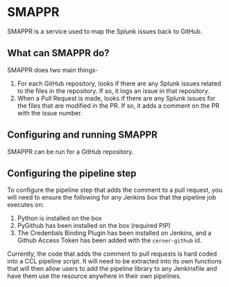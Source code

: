 # SMAPPR

SMAPPR is a service used to map the Splunk issues back to GitHub.

## What can SMAPPR do?

SMAPPR does two main things-
1. For each GitHub repository, looks if there are any Splunk issues related to the files in the repository. If so, it logs an issue in that repository.
2. When a Pull Request is made, looks if there are any Splunk issues for the files that are modified in the PR. If so, it adds a comment on the PR with the issue number.

## Configuring and running SMAPPR

SMAPPR can be run for a GitHub repository.

## Configuring the pipeline step

To configure the pipeline step that adds the comment to a pull request, you will need to ensure the following for any Jenkins box that the pipeline job executes on:

1. Python is installed on the box
2. PyGithub has been installed on the box (required PIP)
3. The Credentials Binding Plugin has been installed on Jenkins, and a Github Access Token has been added with the `cerner-github` id.

Currently, the code that adds the comment to pull requests is hard coded into a CCL pipeline script. It will need to be extracted into its own functions that will then allow users to add the pipeline library to any Jenkinsfile and have them use the resource anywhere in their own pipelines.